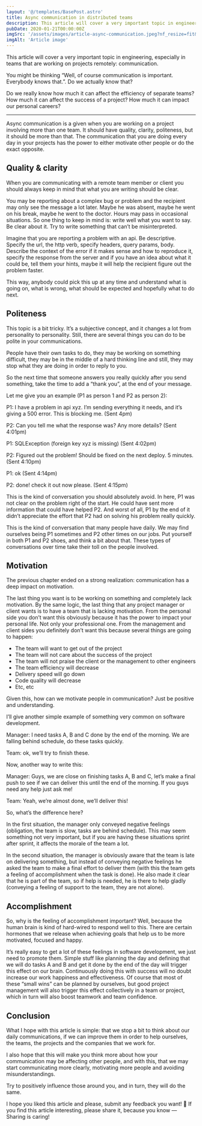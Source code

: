 ```yaml
---
layout: '@/templates/BasePost.astro'
title: Async communication in distributed teams
description: This article will cover a very important topic in engineering, especially in teams that are working on projects remotely... Communication.
pubDate: 2020-01-21T00:00:00Z
imgSrc: '/assets/images/article-async-communication.jpeg?nf_resize=fit&w=1080&h=720'
imgAlt: 'Article image'
---
```


This article will cover a very important topic in engineering, especially in teams that are working on projects remotely: communication.

You might be thinking “Well, of course communication is important. Everybody knows that.”. Do we actually know that?

Do we really know how much it can affect the efficiency of separate teams? How much it can affect the success of a project? How much it can impact our personal careers?

---

Async communication is a given when you are working on a project involving more than one team. It should have quality, clarity, politeness, but it should be more than that. The communication that you are doing every day in your projects has the power to either motivate other people or do the exact opposite.

## Quality & clarity

When you are communicating with a remote team member or client you should always keep in mind that what you are writing should be clear.

You may be reporting about a complex bug or problem and the recipient may only see the message a lot later. Maybe he was absent, maybe he went on his break, maybe he went to the doctor. Hours may pass in occasional situations. So one thing to keep in mind is: write well what you want to say. Be clear about it. Try to write something that can’t be misinterpreted.

Imagine that you are reporting a problem with an api. Be descriptive. Specify the url, the http verb, specify headers, query params, body. Describe the context of the error if it makes sense and how to reproduce it, specify the response from the server and if you have an idea about what it could be, tell them your hints, maybe it will help the recipient figure out the problem faster.

This way, anybody could pick this up at any time and understand what is going on, what is wrong, what should be expected and hopefully what to do next.

## Politeness

This topic is a bit tricky. It’s a subjective concept, and it changes a lot from personality to personality. Still, there are several things you can do to be polite in your communications.

People have their own tasks to do, they may be working on something difficult, they may be in the middle of a hard thinking line and still, they may stop what they are doing in order to reply to you.

So the next time that someone answers you really quickly after you send something, take the time to add a “thank you”, at the end of your message.

Let me give you an example (P1 as person 1 and P2 as person 2):

P1: I have a problem in api xyz. I’m sending everything it needs, and it’s giving a 500 error. This is blocking me. (Sent 4pm)

P2: Can you tell me what the response was? Any more details? (Sent 4:01pm)

P1: SQLException (foreign key xyz is missing) (Sent 4:02pm)

P2: Figured out the problem! Should be fixed on the next deploy. 5 minutes. (Sent 4:10pm)

P1: ok (Sent 4:14pm)

P2: done! check it out now please. (Sent 4:15pm)

This is the kind of conversation you should absolutely avoid. In here, P1 was not clear on the problem right of the start. He could have sent more information that could have helped P2. And worst of all, P1 by the end of it didn’t appreciate the effort that P2 had on solving his problem really quickly.

This is the kind of conversation that many people have daily. We may find ourselves being P1 sometimes and P2 other times on our jobs. Put yourself in both P1 and P2 shoes, and think a bit about that. These types of conversations over time take their toll on the people involved.

## Motivation

The previous chapter ended on a strong realization: communication has a deep impact on motivation.

The last thing you want is to be working on something and completely lack motivation. By the same logic, the last thing that any project manager or client wants is to have a team that is lacking motivation. From the personal side you don’t want this obviously because it has the power to impact your personal life. Not only your professional one. From the management and client sides you definitely don’t want this because several things are going to happen:

- The team will want to get out of the project
- The team will not care about the success of the project
- The team will not praise the client or the management to other engineers
- The team efficiency will decrease
- Delivery speed will go down
- Code quality will decrease
- Etc, etc

Given this, how can we motivate people in communication? Just be positive and understanding.

I’ll give another simple example of something very common on software development.

Manager: I need tasks A, B and C done by the end of the morning. We are falling behind schedule, do these tasks quickly.

Team: ok, we’ll try to finish these.

Now, another way to write this:

Manager: Guys, we are close on finishing tasks A, B and C, let’s make a final push to see if we can deliver this until the end of the morning. If you guys need any help just ask me!

Team: Yeah, we’re almost done, we’ll deliver this!

So, what’s the difference here?

In the first situation, the manager only conveyed negative feelings (obligation, the team is slow, tasks are behind schedule). This may seem something not very important, but if you are having these situations sprint after sprint, it affects the morale of the team a lot.

In the second situation, the manager is obviously aware that the team is late on delivering something, but instead of conveying negative feelings he asked the team to make a final effort to deliver them (with this the team gets a feeling of accomplishment when the task is done). He also made it clear that he is part of the team, so if help is needed, he is there to help gladly (conveying a feeling of support to the team, they are not alone).

## Accomplishment

So, why is the feeling of accomplishment important? Well, because the human brain is kind of hard-wired to respond well to this. There are certain hormones that we release when achieving goals that help us to be more motivated, focused and happy.

It’s really easy to get a lot of these feelings in software development, we just need to promote them. Simple stuff like planning the day and defining that we will do tasks A and B and get it done by the end of the day will trigger this effect on our brain. Continuously doing this with success will no doubt increase our work happiness and effectiveness. Of course that most of these “small wins” can be planned by ourselves, but good project management will also trigger this effect collectively in a team or project, which in turn will also boost teamwork and team confidence.

## Conclusion

What I hope with this article is simple: that we stop a bit to think about our daily communications, if we can improve them in order to help ourselves, the teams, the projects and the companies that we work for.

I also hope that this will make you think more about how your communication may be affecting other people, and with this, that we may start communicating more clearly, motivating more people and avoiding misunderstandings.

Try to positively influence those around you, and in turn, they will do the same.

I hope you liked this article and please, submit any feedback you want! 🙂
If you find this article interesting, please share it, because you know — Sharing is caring!
